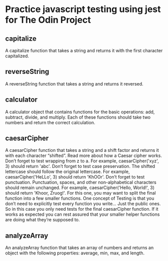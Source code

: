 # Practice javascript testing using jest for The Odin Project
## capitalize
A capitalize function that takes a string and returns it with the first character capitalized.
## reverseString
A reverseString function that takes a string and returns it reversed.
## calculator
A calculator object that contains functions for the basic operations: add, subtract, divide, and multiply. Each of these functions should take two numbers and return the correct calculation.
## caesarCipher
A caesarCipher function that takes a string and a shift factor and returns it with each character “shifted”. Read more about how a Caesar cipher works. Don’t forget to test wrapping from z to a. For example, caesarCipher('xyz', 3) should return 'abc'. Don’t forget to test case preservation. The shifted lettercase should follow the original lettercase. For example, caesarCipher('HeLLo', 3) should return 'KhOOr'. Don’t forget to test punctuation. Punctuation, spaces, and other non-alphabetical characters should remain unchanged. For example, caesarCipher('Hello, World!', 3) should return 'Khoor, Zruog!'.
For this one, you may want to split the final function into a few smaller functions. One concept of Testing is that you don’t need to explicitly test every function you write… Just the public ones. So in this case you only need tests for the final caesarCipher function. If it works as expected you can rest assured that your smaller helper functions are doing what they’re supposed to.
## analyzeArray
An analyzeArray function that takes an array of numbers and returns an object with the following properties: average, min, max, and length.

